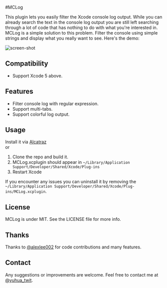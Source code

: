 #MCLog

This plugin lets you easily filter the Xcode console log output. While you can already search the text in the console log output you are still left searching through a lot of code that has nothing to do with what you're interested in. MCLog is a simple solution to this problem. Filter the console using simple strings and display what you really want to see. Here's the demo:

![screen-shot](https://rawgithub.com/yuhua-chen/MCLog/master/MCLogScreenshot.gif)


## Compatibility

 - Support Xcode 5 above.
 
## Features

 - Filter console log with regular expression.
 - Support multi-tabs.
 - Support colorful log output.

## Usage

Install it via [Alcatraz](http://alcatraz.io/)  
or  
 1. Clone the repo and build it.
 2. MCLog.xcplugin should appear in `~/Library/Application Support/Developer/Shared/Xcode/Plug-ins`
 3. Restart Xcode  

If you encounter any issues you can uninstall it by removing the `~/Library/Application Support/Developer/Shared/Xcode/Plug-ins/MCLog.xcplugin`.

## License

MCLog is under MIT.  See the LICENSE file for more info.

## Thanks

Thanks to [@alexlee002](https://github.com/alexlee002) for code contributions and many features.

## Contact

Any suggestions or improvements are welcome. Feel free to contact me at [@yuhua_twit](https://twitter.com/yuhua_twit).
